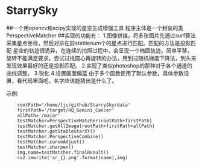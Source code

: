 # StarrySky
##一个用opencv和scipy实现的星空生成增强工具
程序主体是一个封装的类PerspectiveMatcher
##实现的功能有：
	1.图像拼接，将多张图片先通过surf算法采集星点坐标，然后对排在前stablenum个的星点进行匹配。匹配的方法是投影匹配
	星空的轨迹很诡异，在连续的拍照过程中，会呈现一个椭圆轨迹。简单平移，旋转不能满足要求。尝试过找圆心再旋转的办法，用到过随机梯度下降法，到头来发现效果最好的还是投影匹配。
	2.实现了类似photoshop的那种对于各个通道的曲线调整。
	3.锐化
	4.设置画面偏蓝
由于多个函数使用了默认参数，具体参数设置，看代码里面吧，名字应该能猜出是什么了。

示例:
```
    rootPath='/home/ljc/github/StarrySky/data'
    firstPath='/target/HQ_Gemini_Cancer'
    allPath='/major'
    testMatcher=PerspectiveMatcher(rootPath+firstPath)
    testMatcher.getAllImage(rootPath+firstPath+allPath)
    testMatcher.getStableStarXY()
    testMatcher.PerspectiveCombine()
    testMatcher.curveAdjust()
    testMatcher.sharpen()
    img,name=testMatcher.finalResult()
    cv2.imwrite('sr_{}.png'.format(name),img)
```
